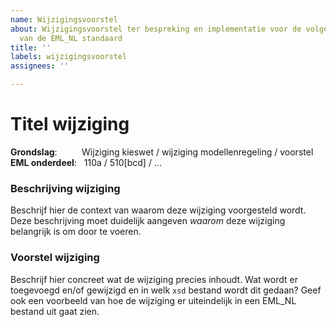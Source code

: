 ```yaml
---
name: Wijzigingsvoorstel
about: Wijzigingsvoorstel ter bespreking en implementatie voor de volgende versie
  van de EML_NL standaard
title: ''
labels: wijzigingsvoorstel
assignees: ''

---
```


# Titel wijziging

**Grondslag**:&nbsp;&nbsp;&nbsp;&nbsp;&nbsp;&nbsp;&nbsp;&nbsp;&nbsp;&nbsp;Wijziging kieswet / wijziging modellenregeling / voorstel
**EML onderdeel**:&nbsp;&nbsp;&nbsp;110a / 510[bcd] / ...

### Beschrijving wijziging
Beschrijf hier de context van waarom deze wijziging voorgesteld wordt. Deze beschrijving moet duidelijk aangeven _waarom_ deze wijziging belangrijk is om door te voeren.

### Voorstel wijziging
Beschrijf hier concreet wat de wijziging precies inhoudt. Wat wordt er toegevoegd en/of gewijzigd en in welk `xsd` bestand wordt dit gedaan? Geef ook een voorbeeld van hoe de wijziging er uiteindelijk in een EML_NL bestand uit gaat zien.
